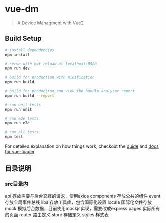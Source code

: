 # vue-dm

> A Device Managment with Vue2

## Build Setup

``` bash
# install dependencies
npm install

# serve with hot reload at localhost:8080
npm run dev

# build for production with minification
npm run build

# build for production and view the bundle analyzer report
npm run build --report

# run unit tests
npm run unit

# run e2e tests
npm run e2e

# run all tests
npm test
```

For detailed explanation on how things work, checkout the [guide](http://vuejs-templates.github.io/webpack/) and [docs for vue-loader](http://vuejs.github.io/vue-loader).

## 目录说明

### src目录内

  api 存放需要与后台交互的请求，使用axios
  components 存放公共的组件
  event 存放全局事件总线
  libs 存放工具库，包含国际化设置
  locale 国际化文件存放
  mock 模拟后台数据，目前使用mockjs实现，需要改成express
  pages 实际所有的页面
  router 路由定义
  store 存储定义
  styles 样式表
